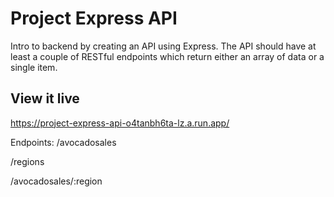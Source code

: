 # Project Express API

Intro to backend by creating an API using Express. The API should have at least a couple of RESTful endpoints which return either an array of data or a single item.

## View it live

https://project-express-api-o4tanbh6ta-lz.a.run.app/

Endpoints:
/avocadosales

/regions

/avocadosales/:region
